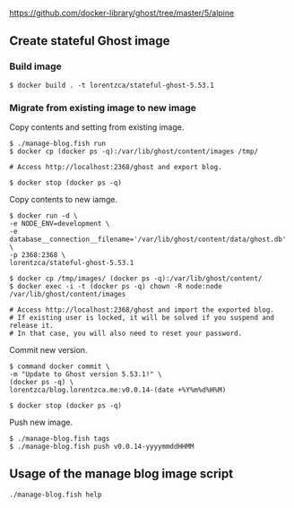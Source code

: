 https://github.com/docker-library/ghost/tree/master/5/alpine

## Create stateful Ghost image

### Build image

```
$ docker build . -t lorentzca/stateful-ghost-5.53.1
```

### Migrate from existing image to new image

Copy contents and setting from existing image.

```
$ ./manage-blog.fish run
$ docker cp (docker ps -q):/var/lib/ghost/content/images /tmp/

# Access http://localhost:2368/ghost and export blog.

$ docker stop (docker ps -q)
```

Copy contents to new iamge.

```
$ docker run -d \
-e NODE_ENV=development \
-e database__connection__filename='/var/lib/ghost/content/data/ghost.db' \
-p 2368:2368 \
lorentzca/stateful-ghost-5.53.1

$ docker cp /tmp/images/ (docker ps -q):/var/lib/ghost/content/
$ docker exec -i -t (docker ps -q) chown -R node:node /var/lib/ghost/content/images

# Access http://localhost:2368/ghost and import the exported blog.
# If existing user is locked, it will be solved if you suspend and release it.
# In that case, you will also need to reset your password.
```

Commit new version.

```
$ command docker commit \
-m "Update to Ghost version 5.53.1!" \
(docker ps -q) \
lorentzca/blog.lorentzca.me:v0.0.14-(date +%Y%m%d%H%M)

$ docker stop (docker ps -q)
```

Push new image.

```
$ ./manage-blog.fish tags
$ ./manage-blog.fish push v0.0.14-yyyymmddHHMM
```

## Usage of the manage blog image script

`./manage-blog.fish help`
